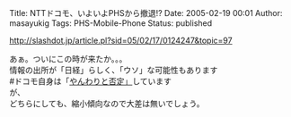 Title: NTTドコモ、いよいよPHSから撤退!?
Date: 2005-02-19 00:01
Author: masayukig
Tags: PHS-Mobile-Phone
Status: published

<http://slashdot.jp/article.pl?sid=05/02/17/0124247&topic=97>

あぁ。ついにこの時が来たか。。。  
情報の出所が「日経」らしく、「ウソ」な可能性もあります  
\#ドコモ自身は「[やんわりと否定」](http://k-tai.impress.co.jp/cda/article/news_toppage/22675.html)しています  
が、  
どちらにしても、縮小傾向なので大差は無いでしょう。
